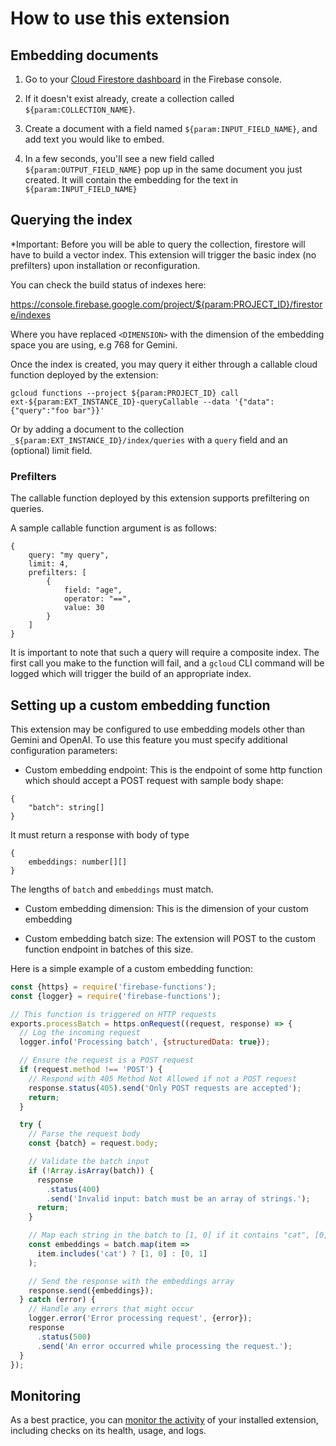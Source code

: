 # How to use this extension

## Embedding documents

1.  Go to your [Cloud Firestore dashboard](https://console.firebase.google.com/project/${param:PROJECT_ID}/firestore/data) in the Firebase console.

2.  If it doesn't exist already, create a collection called `${param:COLLECTION_NAME}`.

3.  Create a document with a field named `${param:INPUT_FIELD_NAME}`, and add text you would like to embed.

4.  In a few seconds, you'll see a new field called `${param:OUTPUT_FIELD_NAME}` pop up in the same document you just created. It will contain the embedding for the text in `${param:INPUT_FIELD_NAME}`

## Querying the index

\*Important: Before you will be able to query the collection, firestore will have to build a vector index. This extension will trigger the basic index (no prefilters) upon installation or reconfiguration.

You can check the build status of indexes here:

https://console.firebase.google.com/project/${param:PROJECT_ID}/firestore/indexes

Where you have replaced `<DIMENSION>` with the dimension of the embedding space you are using, e.g 768 for Gemini.

Once the index is created, you may query it either through a callable cloud function deployed by the extension:

```
gcloud functions --project ${param:PROJECT_ID} call ext-${param:EXT_INSTANCE_ID}-queryCallable --data '{"data": {"query":"foo bar"}}'
```

Or by adding a document to the collection `_${param:EXT_INSTANCE_ID}/index/queries` with a `query` field and an (optional) limit field.

### Prefilters

The callable function deployed by this extension supports prefiltering on queries.

A sample callable function argument is as follows:

```
{
    query: "my query",
    limit: 4,
    prefilters: [
        {
            field: "age",
            operator: "==",
            value: 30
        }
    ]
}
```

It is important to note that such a query will require a composite index. The first call you make to the function will fail, and a `gcloud` CLI command will be logged which will trigger the build of an appropriate index.

## Setting up a custom embedding function

This extension may be configured to use embedding models other than Gemini and OpenAI. To use this feature you must specify additional configuration parameters:

- Custom embedding endpoint: This is the endpoint of some http function which should accept a POST request with sample body shape:

```
{
    "batch": string[]
}
```

It must return a response with body of type

```
{
    embeddings: number[][]
}
```

The lengths of `batch` and `embeddings` must match.

- Custom embedding dimension: This is the dimension of your custom embedding

- Custom embedding batch size: The extension will POST to the custom function endpoint in batches of this size.

Here is a simple example of a custom embedding function:

```js
const {https} = require('firebase-functions');
const {logger} = require('firebase-functions');

// This function is triggered on HTTP requests
exports.processBatch = https.onRequest((request, response) => {
  // Log the incoming request
  logger.info('Processing batch', {structuredData: true});

  // Ensure the request is a POST request
  if (request.method !== 'POST') {
    // Respond with 405 Method Not Allowed if not a POST request
    response.status(405).send('Only POST requests are accepted');
    return;
  }

  try {
    // Parse the request body
    const {batch} = request.body;

    // Validate the batch input
    if (!Array.isArray(batch)) {
      response
        .status(400)
        .send('Invalid input: batch must be an array of strings.');
      return;
    }

    // Map each string in the batch to [1, 0] if it contains "cat", [0, 1] otherwise
    const embeddings = batch.map(item =>
      item.includes('cat') ? [1, 0] : [0, 1]
    );

    // Send the response with the embeddings array
    response.send({embeddings});
  } catch (error) {
    // Handle any errors that might occur
    logger.error('Error processing request', {error});
    response
      .status(500)
      .send('An error occurred while processing the request.');
  }
});
```

## Monitoring

As a best practice, you can [monitor the activity](https://firebase.google.com/docs/extensions/manage-installed-extensions#monitor) of your installed extension, including checks on its health, usage, and logs.
